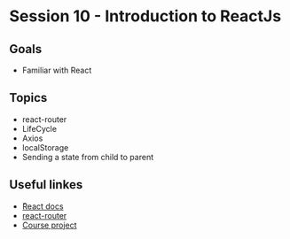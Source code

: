 # Session 10 - Introduction to ReactJs
## Goals
* Familiar with React

## Topics
  * react-router
  * LifeCycle
  * Axios
  * localStorage
  * Sending a state from child to parent


## Useful linkes
- [ًReact docs](https://reactjs.org/docs/getting-started.html)
- [react-router](https://reacttraining.com/react-router/web/guides/quick-start)
- [Course project](https://github.com/zahrakbri/react-project-2)